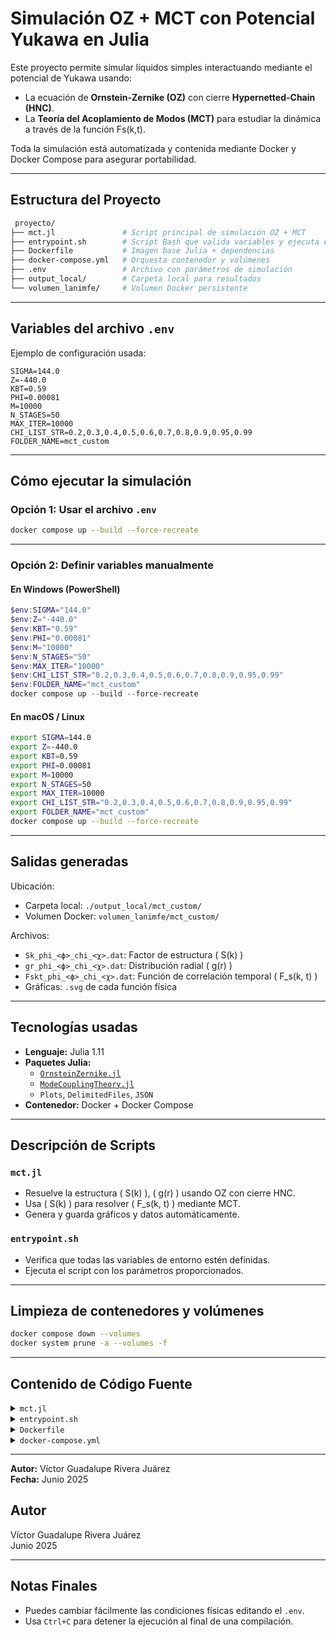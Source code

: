 #  Simulación OZ + MCT con Potencial Yukawa en Julia

Este proyecto permite simular líquidos simples interactuando mediante el potencial de Yukawa usando:

- La ecuación de **Ornstein-Zernike (OZ)** con cierre **Hypernetted-Chain (HNC)**.
- La **Teoría del Acoplamiento de Modos (MCT)** para estudiar la dinámica a través de la función Fs(k,t).

Toda la simulación está automatizada y contenida mediante Docker y Docker Compose para asegurar portabilidad.

---

##  Estructura del Proyecto

```bash
 proyecto/
├── mct.jl               # Script principal de simulación OZ + MCT
├── entrypoint.sh        # Script Bash que valida variables y ejecuta el código
├── Dockerfile           # Imagen base Julia + dependencias
├── docker-compose.yml   # Orquesta contenedor y volúmenes
├── .env                 # Archivo con parámetros de simulación
├── output_local/        # Carpeta local para resultados
└── volumen_lanimfe/     # Volumen Docker persistente
```

---

## Variables del archivo `.env`

Ejemplo de configuración usada:

```env
SIGMA=144.0
Z=-440.0
KBT=0.59
PHI=0.00081
M=10000
N_STAGES=50
MAX_ITER=10000
CHI_LIST_STR=0.2,0.3,0.4,0.5,0.6,0.7,0.8,0.9,0.95,0.99
FOLDER_NAME=mct_custom
```

---

##  Cómo ejecutar la simulación

### Opción 1: Usar el archivo `.env`

```bash
docker compose up --build --force-recreate
```

---

### Opción 2: Definir variables manualmente

####  En Windows (PowerShell)

```powershell
$env:SIGMA="144.0"
$env:Z="-440.0"
$env:KBT="0.59"
$env:PHI="0.00081"
$env:M="10000"
$env:N_STAGES="50"
$env:MAX_ITER="10000"
$env:CHI_LIST_STR="0.2,0.3,0.4,0.5,0.6,0.7,0.8,0.9,0.95,0.99"
$env:FOLDER_NAME="mct_custom"
docker compose up --build --force-recreate
```

####  En macOS / Linux

```bash
export SIGMA=144.0
export Z=-440.0
export KBT=0.59
export PHI=0.00081
export M=10000
export N_STAGES=50
export MAX_ITER=10000
export CHI_LIST_STR="0.2,0.3,0.4,0.5,0.6,0.7,0.8,0.9,0.95,0.99"
export FOLDER_NAME="mct_custom"
docker compose up --build --force-recreate
```

---

##  Salidas generadas

Ubicación:

- Carpeta local: `./output_local/mct_custom/`
- Volumen Docker: `volumen_lanimfe/mct_custom/`

Archivos:

- `Sk_phi_<ϕ>_chi_<χ>.dat`: Factor de estructura \( S(k) \)
- `gr_phi_<ϕ>_chi_<χ>.dat`: Distribución radial \( g(r) \)
- `Fskt_phi_<ϕ>_chi_<χ>.dat`: Función de correlación temporal \( F_s(k, t) \)
- Gráficas: `.svg` de cada función física

---

##  Tecnologías usadas

- **Lenguaje:** Julia 1.11
- **Paquetes Julia:**
  - [`OrnsteinZernike.jl`](https://github.com/IlianPihlajamaa/OrnsteinZernike.jl)
  - [`ModeCouplingTheory.jl`](https://github.com/IlianPihlajamaa/ModeCouplingTheory.jl)
  - `Plots`, `DelimitedFiles`, `JSON`
- **Contenedor:** Docker + Docker Compose

---

##  Descripción de Scripts

### `mct.jl`

- Resuelve la estructura \( S(k) \), \( g(r) \) usando OZ con cierre HNC.
- Usa \( S(k) \) para resolver \( F_s(k, t) \) mediante MCT.
- Genera y guarda gráficos y datos automáticamente.

### `entrypoint.sh`

- Verifica que todas las variables de entorno estén definidas.
- Ejecuta el script con los parámetros proporcionados.

---

##  Limpieza de contenedores y volúmenes

```bash
docker compose down --volumes
docker system prune -a --volumes -f
```

---

##  Contenido de Código Fuente

<details><summary><code>mct.jl</code></summary>

```julia

using OrnsteinZernike
using ModeCouplingTheory
using Plots
using DelimitedFiles

const OZ = OrnsteinZernike
const MCT = ModeCouplingTheory

function main(args...)
    if length(args) < 10
        println("Se requieren 10 argumentos: σ z kBT φ M N_stages max_iter chi_list local_folder volume_folder")
        return
    end

    σ            = parse(Float64, args[1])
    z            = parse(Float64, args[2])
    kBT          = parse(Float64, args[3])
    φ            = parse(Float64, args[4])
    M            = parse(Int, args[5])
    N_stages     = parse(Int, args[6])
    max_iter     = parse(Int, args[7])
    chi_list     = parse.(Float64, split(args[8], ","))
    local_folder = args[9]
    volume_folder = args[10]

    mkpath(local_folder)
    mkpath(volume_folder)

    for χ in chi_list
        println(">> Procesando χ = $χ")

        # --- Parámetros del sistema
        κ = σ / 566.02
        p = (λB = 0.71432 / σ, σ = 1.0, κ = κ, z = -z)
        function Yukawa_R(r, p)
            κa = p.κ * 0.5 * p.σ
            LB = (p.z^2) * p.λB * exp(2 * κa) / (1 + κa)^2
            return LB * exp(-p.κ * r) / r
        end

        potential = OZ.CustomPotential(Yukawa_R, p)
        ρ = (6 / π) * φ
        system = OZ.SimpleLiquid(3, ρ, kBT, potential)
        closure = OZ.HypernettedChain()
        dr = 200.0 / M
        method = OZ.NgIteration(M = M; dr = dr, max_iterations = max_iter, N_stages = N_stages)
        method_ramp = OZ.DensityRamp(method, [ρ * χ])

        # --- Resolver OZ
        sol = OZ.solve(system, closure, method_ramp)[1]
        k = sol.k
        S = sol.Sk
        r = sol.r
        g = sol.gr

        # --- Guardar S(k) y g(r)
        base = "phi_$(replace(string(φ), "." => "_"))_chi_$(replace(string(χ), "." => "_"))"
        writedlm(joinpath(local_folder, "Sk_" * base * ".dat"), [k S])
        writedlm(joinpath(volume_folder, "Sk_" * base * ".dat"), [k S])
        writedlm(joinpath(local_folder, "gr_" * base * ".dat"), [r g])
        writedlm(joinpath(volume_folder, "gr_" * base * ".dat"), [r g])

        # --- Graficar S(k) y g(r)
        plot(k, S, xlabel="k", ylabel="S(k)", lw=2, title="S(k)")
        savefig(joinpath(local_folder, "Sk_" * base * ".svg"))
        savefig(joinpath(volume_folder, "Sk_" * base * ".svg"))

        plot(r, g, xlabel="r", ylabel="g(r)", lw=2, title="g(r)")
        savefig(joinpath(local_folder, "gr_" * base * ".svg"))
        savefig(joinpath(volume_folder, "gr_" * base * ".svg"))

        # --- Resolver MCT
        Nk = length(k)
        k_all = [k; k]
        S_all = [ones(Nk); S]
        ∂F0 = zeros(2 * Nk)
        α, β, δ = 0.0, 1.0, 0.0
        γ = @. k_all^2 / S_all
        kernel = MCT.SCGLEKernel(φ, k_all, S_all)
        equation = MCT.MemoryEquation(α, β, γ, δ, S_all, ∂F0, kernel)
        solver = MCT.TimeDoublingSolver(Δt=1e-5, t_max=1e10, N=8, tolerance=1e-8)

        sol_mct = MCT.solve(equation, solver)

        # --- Guardar y graficar Fs(k,t)
        idx = 25  # índice representativo
        t = MCT.get_t(sol_mct)[1:10:end]
        Fskt = MCT.get_F(sol_mct, 1:10:length(t)*10, idx) ./ S_all[idx]
        datos = [log10.(t) Fskt]
        writedlm(joinpath(local_folder, "Fskt_" * base * ".dat"), datos, header="log10(t) Fs(k,t)")
        writedlm(joinpath(volume_folder, "Fskt_" * base * ".dat"), datos, header="log10(t) Fs(k,t)")

        plot(log10.(t), Fskt, xlabel="log10(t)", ylabel="Fs(k,t)", lw=2, title="Fs(k,t)")
        savefig(joinpath(local_folder, "Fskt_" * base * ".svg"))
        savefig(joinpath(volume_folder, "Fskt_" * base * ".svg"))

        println(" Datos guardados para χ = $χ\n")
    end
end

main(ARGS...)



```
</details>

<details><summary><code>entrypoint.sh</code></summary>

```bash
#!/bin/bash
set -euo pipefail

# Verificar variables de entorno requeridas
if [ -z "${SIGMA:-}" ] || [ -z "${Z:-}" ] || [ -z "${KBT:-}" ] || [ -z "${PHI:-}" ] || [ -z "${M:-}" ] || [ -z "${N_STAGES:-}" ] || [ -z "${MAX_ITER:-}" ] || [ -z "${CHI_LIST_STR:-}" ] || [ -z "${FOLDER_NAME:-}" ]; then
  echo "ERROR: Faltan variables de entorno requeridas."
  echo "Define SIGMA, Z, KBT, PHI, M, N_STAGES, MAX_ITER,   CHI_LIST_STR   y FOLDER_NAME en el archivo .env o al ejecutar el contenedor."
  exit 1
fi

echo "SIGMA: $SIGMA"
echo "Z: $Z"
echo "KBT: $KBT"
echo "PHI: $PHI"
echo "M: $M"
echo "N_STAGES: $N_STAGES"
echo "MAX_ITER: $MAX_ITER"
echo "CHI_LIST_STR: $CHI_LIST_STR  "
echo "FOLDER_NAME: $FOLDER_NAME"

LOCAL_PATH="/workspace/$FOLDER_NAME"
VOLUME_PATH="/data_output/$FOLDER_NAME"

mkdir -p "$LOCAL_PATH"
mkdir -p "$VOLUME_PATH"

echo "Local Path: $LOCAL_PATH"
echo "Volume Path: $VOLUME_PATH"
echo ""

command -v julia >/dev/null 2>&1 || { echo >&2 "Julia no está instalada."; exit 1; }

julia mct.jl "$SIGMA" "$Z" "$KBT" "$PHI" "$M" "$N_STAGES" "$MAX_ITER" "$CHI_LIST_STR " "$LOCAL_PATH" "$VOLUME_PATH"




```
</details>

<details><summary><code>Dockerfile</code></summary>

```dockerfile

FROM julia:1.11


RUN apt-get update && apt-get install -y \
    bash curl wget git build-essential libcurl4-openssl-dev ca-certificates dos2unix \
    && rm -rf /var/lib/apt/lists/*

WORKDIR /workspace

# Clonar el repositorio de Julia
RUN git clone https://github.com/IlianPihlajamaa/OrnsteinZernike.jl
RUN git clone https://github.com/IlianPihlajamaa/ModeCouplingTheory.jl

# Instalar paquetes de Julia necesarios
RUN julia -e 'using Pkg; Pkg.add(PackageSpec(path="OrnsteinZernike.jl")); Pkg.instantiate()'
RUN julia -e 'using Pkg; Pkg.add(PackageSpec(path="ModeCouplingTheory.jl")); Pkg.instantiate()'
RUN julia -e 'using Pkg; Pkg.add("JSON"); Pkg.add("DelimitedFiles")'
RUN julia -e 'using Pkg; Pkg.add(["Plots"])'

COPY mct.jl /workspace/mct.jl
COPY entrypoint.sh /workspace/entrypoint.sh


RUN dos2unix /workspace/entrypoint.sh && chmod +x /workspace/entrypoint.sh

# entrypoint
ENTRYPOINT ["bash", "/workspace/entrypoint.sh"]

# Corregir formato fin de línea y dar permiso de ejecución
#RUN sed -i 's/\r//' /workspace/entrypoint.sh && chmod +x /workspace/entrypoint.sh


#windows$env:PHI="0.23"; $env:KBT="2.0"; $env:FOLDER_NAME="nuevop"; docker compose up --build --force-recreate
#macPHI=0.23 KBT=2.0 FOLDER_NAME=martes docker compose up --build --force-recreate
#ubuntu export PHI=0.23; export KBT=2.0; export FOLDER_NAME=nuevop; docker compose up --build --force-recreate
#julia scgle.jl 0.58 ./output ./shared_volume


```
</details>

<details><summary><code>docker-compose.yml</code></summary>

```yaml

#version: "3.8"

services:
  ornstein-zernike:
    build:
      context: .
      dockerfile: Dockerfile
    container_name: potencials_coupling
    volumes:
      - ./:/workspace
      - ./output_local:/workspace/output
      - volumen_lanimfe:/data_output
    working_dir: /workspace
    environment:
      - SIGMA
      - Z
      - KBT
      - PHI
      - M
      - N_STAGES
      - MAX_ITER
      - CHI_LIST_STR
      - FOLDER_NAME
    entrypoint: ["bash", "./entrypoint.sh"]

volumes:
  volumen_lanimfe:

#$env:SIGMA="1.0"; $env:Z="-3.0"; $env:KBT="1.0"; $env:PHI="0.1"; $env:M="2048"; $env:N_STAGES="5"; $env:MAX_ITER="300"; $env:CHI_LIST_STR="1.0"; $env:FOLDER_NAME="nuevo_hola"; docker compose up --build --force-recreate
#$env:SIGMA="1.0"; $env:Z="-10"; $env:KBT="1.0"; $env:PHI="0.1"; $env:M="1024"; $env:N_STAGES="1"; $env:MAX_ITER="100"; $env:CHI_LIST_STR="1.0"; $env:FOLDER_NAME="phi1"; docker compose up --build --force-recreate
#$env:SIGMA="1.0"; $env:Z="-10"; $env:KBT="1.0"; $env:PHI="0.1"; $env:M="2048"; $env:N_STAGES="4"; $env:MAX_ITER="400"; $env:CHI_LIST_STR="0.1,0.5,1.0"; $env:FOLDER_NAME="phi_0_1_Z_10"; docker compose up --build --force-recreate


```
</details>

---

 **Autor:** Víctor Guadalupe Rivera Juárez  
**Fecha:** Junio 2025

##  Autor

Víctor Guadalupe Rivera Juárez  
 Junio 2025

---

##  Notas Finales

- Puedes cambiar fácilmente las condiciones físicas editando el `.env`.
- Usa `Ctrl+C` para detener la ejecución al final de una compilación.
